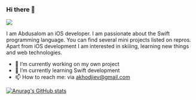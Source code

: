### Hi there 👋

  ![](https://komarev.com/ghpvc/?username=AbdusalomH)





I am Abdusalom an iOS developer. I am passionate about the Swift programming language. You can find several mini projects listed on repros. Apart from iOS development I am interested in skiiing, learning new things and web technologies.


- 🔭 I’m currently working on my own project
- 🌱 I’m currently learning Swift development
- 📫 How to reach me: via akhodjiev@gmail.com

[![Anurag's GitHub stats](https://github-readme-stats.vercel.app/api?username=AbdusalomH)](https://github.com/anuraghazra/github-readme-stats)


